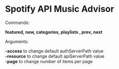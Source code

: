 # Spotify API Music Advisor

Commands:<br>

<b>featured, new, categories, playlists <playlist name>, prev, next</b>

Arguments: 
  
<b>-access</b> to change default authServerPath value<br>
<b>-resource</b> to change default apiServerPath value<br>
<b>-page</b> to change number of items per page

